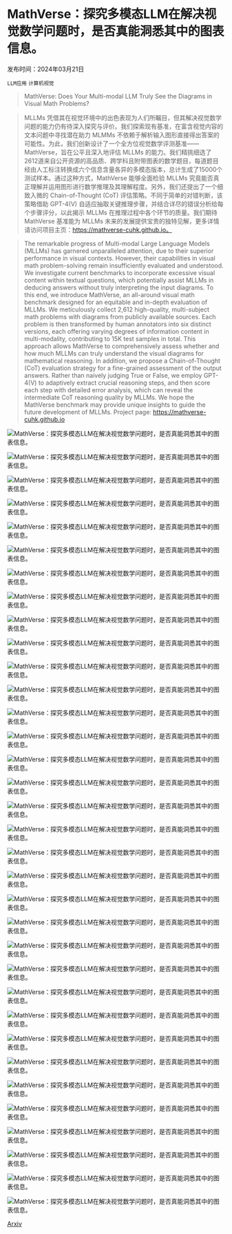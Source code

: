 # MathVerse：探究多模态LLM在解决视觉数学问题时，是否真能洞悉其中的图表信息。

发布时间：2024年03月21日

`LLM应用` `计算机视觉`

> MathVerse: Does Your Multi-modal LLM Truly See the Diagrams in Visual Math Problems?

> MLLMs 凭借其在视觉环境中的出色表现为人们所瞩目，但其解决视觉数学问题的能力仍有待深入探究与评价。我们探索现有基准，在富含视觉内容的文本问题中寻找潜在助力 MLMMs 不依赖于解析输入图形直接得出答案的可能性。为此，我们创新设计了一个全方位视觉数学评测基准——MathVerse，旨在公平且深入地评估 MLLMs 的能力。我们精挑细选了2612道来自公开资源的高品质、跨学科且附带图表的数学题目，每道题目经由人工标注转换成六个信息含量各异的多模态版本，总计生成了15000个测试样本。通过这种方式，MathVerse 能够全面检验 MLLMs 究竟能否真正理解并运用图形进行数学推理及其理解程度。另外，我们还提出了一个细致入微的 Chain-of-Thought (CoT) 评估策略。不同于简单的对错判断，该策略借助 GPT-4(V) 自适应抽取关键推理步骤，并结合详尽的错误分析给每个步骤评分，以此揭示 MLLMs 在推理过程中各个环节的质量。我们期待 MathVerse 基准能为 MLLMs 未来的发展提供宝贵的独特见解，更多详情请访问项目主页：https://mathverse-cuhk.github.io。

> The remarkable progress of Multi-modal Large Language Models (MLLMs) has garnered unparalleled attention, due to their superior performance in visual contexts. However, their capabilities in visual math problem-solving remain insufficiently evaluated and understood. We investigate current benchmarks to incorporate excessive visual content within textual questions, which potentially assist MLLMs in deducing answers without truly interpreting the input diagrams. To this end, we introduce MathVerse, an all-around visual math benchmark designed for an equitable and in-depth evaluation of MLLMs. We meticulously collect 2,612 high-quality, multi-subject math problems with diagrams from publicly available sources. Each problem is then transformed by human annotators into six distinct versions, each offering varying degrees of information content in multi-modality, contributing to 15K test samples in total. This approach allows MathVerse to comprehensively assess whether and how much MLLMs can truly understand the visual diagrams for mathematical reasoning. In addition, we propose a Chain-of-Thought (CoT) evaluation strategy for a fine-grained assessment of the output answers. Rather than naively judging True or False, we employ GPT-4(V) to adaptively extract crucial reasoning steps, and then score each step with detailed error analysis, which can reveal the intermediate CoT reasoning quality by MLLMs. We hope the MathVerse benchmark may provide unique insights to guide the future development of MLLMs. Project page: https://mathverse-cuhk.github.io

![MathVerse：探究多模态LLM在解决视觉数学问题时，是否真能洞悉其中的图表信息。](../../../paper_images/2403.14624/x1.png)

![MathVerse：探究多模态LLM在解决视觉数学问题时，是否真能洞悉其中的图表信息。](../../../paper_images/2403.14624/x2.png)

![MathVerse：探究多模态LLM在解决视觉数学问题时，是否真能洞悉其中的图表信息。](../../../paper_images/2403.14624/x3.png)

![MathVerse：探究多模态LLM在解决视觉数学问题时，是否真能洞悉其中的图表信息。](../../../paper_images/2403.14624/x4.png)

![MathVerse：探究多模态LLM在解决视觉数学问题时，是否真能洞悉其中的图表信息。](../../../paper_images/2403.14624/x5.png)

![MathVerse：探究多模态LLM在解决视觉数学问题时，是否真能洞悉其中的图表信息。](../../../paper_images/2403.14624/x6.png)

![MathVerse：探究多模态LLM在解决视觉数学问题时，是否真能洞悉其中的图表信息。](../../../paper_images/2403.14624/x7.png)

![MathVerse：探究多模态LLM在解决视觉数学问题时，是否真能洞悉其中的图表信息。](../../../paper_images/2403.14624/x8.png)

![MathVerse：探究多模态LLM在解决视觉数学问题时，是否真能洞悉其中的图表信息。](../../../paper_images/2403.14624/x9.png)

![MathVerse：探究多模态LLM在解决视觉数学问题时，是否真能洞悉其中的图表信息。](../../../paper_images/2403.14624/x10.png)

![MathVerse：探究多模态LLM在解决视觉数学问题时，是否真能洞悉其中的图表信息。](../../../paper_images/2403.14624/x11.png)

![MathVerse：探究多模态LLM在解决视觉数学问题时，是否真能洞悉其中的图表信息。](../../../paper_images/2403.14624/x12.png)

![MathVerse：探究多模态LLM在解决视觉数学问题时，是否真能洞悉其中的图表信息。](../../../paper_images/2403.14624/x13.png)

![MathVerse：探究多模态LLM在解决视觉数学问题时，是否真能洞悉其中的图表信息。](../../../paper_images/2403.14624/x14.png)

![MathVerse：探究多模态LLM在解决视觉数学问题时，是否真能洞悉其中的图表信息。](../../../paper_images/2403.14624/x15.png)

![MathVerse：探究多模态LLM在解决视觉数学问题时，是否真能洞悉其中的图表信息。](../../../paper_images/2403.14624/x16.png)

![MathVerse：探究多模态LLM在解决视觉数学问题时，是否真能洞悉其中的图表信息。](../../../paper_images/2403.14624/x17.png)

![MathVerse：探究多模态LLM在解决视觉数学问题时，是否真能洞悉其中的图表信息。](../../../paper_images/2403.14624/x18.png)

![MathVerse：探究多模态LLM在解决视觉数学问题时，是否真能洞悉其中的图表信息。](../../../paper_images/2403.14624/x19.png)

![MathVerse：探究多模态LLM在解决视觉数学问题时，是否真能洞悉其中的图表信息。](../../../paper_images/2403.14624/x20.png)

![MathVerse：探究多模态LLM在解决视觉数学问题时，是否真能洞悉其中的图表信息。](../../../paper_images/2403.14624/x21.png)

![MathVerse：探究多模态LLM在解决视觉数学问题时，是否真能洞悉其中的图表信息。](../../../paper_images/2403.14624/x22.png)

![MathVerse：探究多模态LLM在解决视觉数学问题时，是否真能洞悉其中的图表信息。](../../../paper_images/2403.14624/x23.png)

![MathVerse：探究多模态LLM在解决视觉数学问题时，是否真能洞悉其中的图表信息。](../../../paper_images/2403.14624/x24.png)

![MathVerse：探究多模态LLM在解决视觉数学问题时，是否真能洞悉其中的图表信息。](../../../paper_images/2403.14624/x25.png)

![MathVerse：探究多模态LLM在解决视觉数学问题时，是否真能洞悉其中的图表信息。](../../../paper_images/2403.14624/x26.png)

![MathVerse：探究多模态LLM在解决视觉数学问题时，是否真能洞悉其中的图表信息。](../../../paper_images/2403.14624/x27.png)

![MathVerse：探究多模态LLM在解决视觉数学问题时，是否真能洞悉其中的图表信息。](../../../paper_images/2403.14624/x28.png)

![MathVerse：探究多模态LLM在解决视觉数学问题时，是否真能洞悉其中的图表信息。](../../../paper_images/2403.14624/x29.png)

![MathVerse：探究多模态LLM在解决视觉数学问题时，是否真能洞悉其中的图表信息。](../../../paper_images/2403.14624/x30.png)

![MathVerse：探究多模态LLM在解决视觉数学问题时，是否真能洞悉其中的图表信息。](../../../paper_images/2403.14624/x31.png)

![MathVerse：探究多模态LLM在解决视觉数学问题时，是否真能洞悉其中的图表信息。](../../../paper_images/2403.14624/x32.png)

![MathVerse：探究多模态LLM在解决视觉数学问题时，是否真能洞悉其中的图表信息。](../../../paper_images/2403.14624/x33.png)

![MathVerse：探究多模态LLM在解决视觉数学问题时，是否真能洞悉其中的图表信息。](../../../paper_images/2403.14624/x34.png)

[Arxiv](https://arxiv.org/abs/2403.14624)